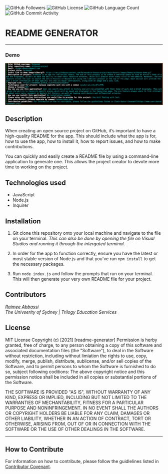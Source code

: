 <img alt="GitHub Followers" src="https://img.shields.io/github/followers/Raimeeab"> <img alt="GitHub License" src="https://img.shields.io/apm/l/vim-mode">  <img alt="GitHub Language Count" src="https://img.shields.io/github/languages/count/Raimeeab/readme-generator">  <img alt="GitHub Commit Activity" src="https://img.shields.io/github/commit-activity/w/Raimeeab/readme-generator">


# README GENERATOR
---

### Demo
![commandline-demo](./Assets/images/commandline-demo.jpg)

## Description
When creating an open source project on GitHub, it’s important to have a high-quality README for the app. This should include what the app is for, how to use the app, how to install it, how to report issues, and how to make contributions.

You can quickly and easily create a README file by using a command-line application to generate one. This allows the project creator to devote more time to working on the project.

## Technologies used 

- JavaScript
- Node.js
- Inquirer 

## Installation 

1. Git clone this repository onto your local machine and navigate to the file on your terminal. *This can also be done by opening the file on Visual Studios and running it through the intergated terminal.*

2. In order for the app to function correctly, ensure you have the latest or most stable version of Node.js and that you've run `npm install` to get the necessary packages. 

3. Run `node index.js` and follow the prompts that run on your terminal. This will then generate your very own README file for your project. 

## Contributors

*[Raimee Abbassi](https://github.com/Raimeeab)* <br>
*The Univserity of Sydney | Trilogy Education Services* <br>

## License 

MIT License
Copyright (c) [2021] [readme-generator]
Permission is herby granted, free of charge, to any person obtaining a copy of this software and associated documentation files (the "Software"), to deal in the Software without restriction, including without limiation the rights to use, copy, modify, merge, publish, distribute, sublicense, and/or sell copies of the Software, and to permit persons to whom the Software is furnished to do so, subject following coditions: 
The above copyright notice and this permission notice shall be included in all copies or substantial portions of the Software. 

THE SOFTWARE IS PROVIDED "AS IS", WITHOUT WARRANTY OF ANY KIND, EXPRESS OR IMPLIED, INCLUDING BUT NOT LIMITED TO THE WARRANTIES OF MECHANTABILITY, FITNESS FOR A PARTICULAR PURPOSE AND NONINFRINGEMENT. IN NO EVENT SHALL THE AUTHORS OR COPYRIGHT HOLDERS BE LIABLE FOR ANY CLAIM, DAMAGES OR OTHER LIABILITY, WHETHER IN AN ACTION OF CONTRACT, TORT OR OTHERWISE, ARISING FROM, OUT OF OR IN CONNECTION WITH THE SOFTWARE OR THE USE OF OTHER DEALINGS IN THE SOFTWARE.  

---
## How to Contribute

For information on how to contribute, please follow the guidlelines listed in [Contributor Covenant](https://www.contributor-covenant.org/).

